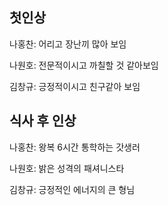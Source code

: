 첫인상
------
나홍찬: 어리고 장난끼 많아 보임

나원호: 전문적이시고 까칠할 것 같아보임

김창규: 긍정적이시고 친구같아 보임





식사 후 인상
----
나홍찬: 왕복 6시간 통학하는 갓생러

나원호: 밝은 성격의 패셔니스타

김창규: 긍정적인 에너지의 큰 형님
